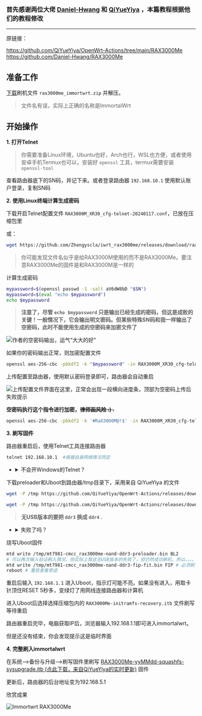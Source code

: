 ### 首先感谢两位大佬 [Daniel-Hwang](https://github.com/Daniel-Hwang/) 和 [QiYueYiya](https://github.com/QiYueYiya/) ，本篇教程根据他们的教程修改

---

原链接：

https://github.com/QiYueYiya/OpenWrt-Actions/tree/main/RAX3000Me
https://github.com/Daniel-Hwang/RAX3000Me

## 准备工作

[下载](https://github.com/Zhengyscla/iwrt_rax3000me/releases/download/rax3000me/rax3000me_immortwrt.zip)刷机文件 `rax3000me_immortwrt.zip` 并解压。

> 文件名有误，实际上正确的名称是ImmortalWrt

## 开始操作

**1. 打开Telnet**

> 你需要准备Linux环境，Ubuntu也好，Arch也行，WSL也方便，或者使用安卓手机Termux也可以，安装好 `openssl` 工具，termux需要安装 `openssl-tool`

查看路由器底下的SN码，并记下来。或者登录路由器 `192.168.10.1` 使用默认账户登录，复制SN码

**2. 使用Linux终端计算生成密码**

下载开启Telnet配置文件 `RAX3000M_XR30_cfg-telnet-20240117.conf`，已放在压缩包里

或：

```bash
wget https://github.com/Zhengyscla/iwrt_rax3000me/releases/download/rax3000me/RAX3000M_XR30_cfg-telnet-20240117.conf
```

> 你可能发现文件名似乎是给RAX3000M使用的而不是RAX3000Me。要注意RAX3000Me的固件是和RAX3000M是一样的

计算生成密码

```bash
mypassword=$(openssl passwd -1 -salt aV6dW8bD "$SN")
mypassword=$(eval "echo $mypassword")
echo $mypassword
```

> **注意了，尽管 `echo $mypassword` 只是输出已经生成的密码，但这是成败的关键！一般情况下，它会输出明文密码。但某些特殊SN码和我一样输出了空密码，此时不能使用生成的空密码来加密文件了**

![作者的空密码输出，运气“大大的好”](https://blog.clazys.qzz.io/img/rax30_1.png)

如果你的密码输出正常，则加密配置文件

```bash
openssl aes-256-cbc -pbkdf2 -k "$mypassword" -in RAX3000M_XR30_cfg-telnet-20240117.conf -out cfg_import_config_file_new.conf
```

上传配置至路由器，使用默认密码登录即可，路由器会自动重启

![上传配置文件界面在这里，正常会出现一段横向进度条，顶部为空密码上传后失败提示](https://blog.clazys.qzz.io/img/rax30_2.png)

**空密码执行这个指令进行加密，~~律师函风险 :) .~~**

```bash
openssl aes-256-cbc -pbkdf2 -k '#RaX30O0M@!$' -in RAX3000M_XR30_cfg-telnet-20240117.conf -out cfg_import_config_file_new.conf
```

**3. 刷写固件**

路由器重启后，使用Telnet工具连接路由器

```bash
telnet 192.168.10.1  #根据自身网络情况而定
```

- <details>
    <summary>不会开Windows的Telnet？</summary>
    
    ---

    1. **开始菜单** --> **搜索 `启用或关闭Windows功能`.** --> **勾选 `Telnet Client` 或 `Telnet 客户端` .** --> 确定无需重启

    2. 打开**新的**终端即可使用


下载preloader和Uboot到路由器/tmp目录下，采用来自 QiYueYiya 的文件

```bash
wget -P /tmp https://github.com/QiYueYiya/OpenWrt-Actions/releases/download/RAX3000Me_Files/mt7981-cmcc_rax3000me-nand-ddr3-preloader.bin
```
```bash
wget -P /tmp https://github.com/QiYueYiya/OpenWrt-Actions/releases/download/RAX3000Me_Files/mt7981-cmcc_rax3000me-nand-ddr3-fip-fit.bin
```

> **无USB版本的要把 `ddr3` 换成 `ddr4` .**

- <details>
    <summary>失败了吗？</summary>

    使用 `Windows 8兼容模式` 打开压缩包内的 `HTTP File Server` ~~，不知道为什么，反正挺玄学的~~

    保证路由器和电脑在同一网段，链接路由器的wifi或网线连接

    把 `mt7981-cmcc_rax3000me-nand-ddr3-fip-fit.bin` 和 `mt7981-cmcc_rax3000me-nand-ddr3-preloader.bin` 直接拖入软件窗口即可

    执行指令，把 `your_ip` 换成你的内网ip

    ```bash
    wget -P /tmp http://your_ip/mt7981-cmcc_rax3000me-nand-ddr3-fip-fit.bin
    wget -P /tmp http://your_ip/mt7981-cmcc_rax3000me-nand-ddr3-preloader.bin
    ```

烧写Uboot固件

```bash
mtd write /tmp/mt7981-cmcc_rax3000me-nand-ddr3-preloader.bin BL2
# 可以再次输入验证刷入情况，但实际上我这无USB版本的失败了，但仍然成功刷机，所以。。。。看情况吧
mtd write /tmp/mt7981-cmcc_rax3000me-nand-ddr3-fip-fit.bin FIP # 必须刷
reboot # 重启查看奇迹
```

重启后输入 `192.168.1.1` 进入Uboot，指示灯可能不亮。如果没有进入，用取卡针顶住RESET 5秒多，变绿灯了用网线连接路由器和计算机

进入Uboot后选择选择压缩包内的 `RAX3000Me-initramfs-recovery.itb` 文件刷写等待重启

路由器重启完毕，电脑获取IP后，浏览器输入192.168.1.1即可进入immortalwrt。

但是还没有结束，你会发现提示这是临时界面

**4. 完整刷入immortalwrt**

在系统-->备份与升级-->刷写固件里刷写 [RAX3000Me-yyMMdd-squashfs-sysupgrade.itb (点此下载，来自QiYueYiya的实时更新)](https://github.com/QiYueYiya/OpenWrt-Actions/releases/tag/RAX3000Me) 固件

更新后，路由器的后台地址变为192.168.5.1

欣赏成果

![Immortwrt RAX3000Me](https://blog.clazys.qzz.io/img/rax3_3.png)
